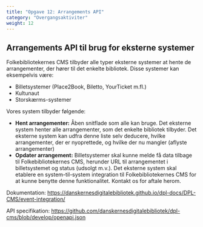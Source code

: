 ```yaml
---
title: "Opgave 12: Arrangements API"
category: "Overgangsaktiviter"
weight: 12
---
```


## Arrangements API til brug for eksterne systemer
Folkebibliotekernes CMS tilbyder alle typer eksterne systemer at hente de arrangementer, der hører til det enkelte bibliotek. Disse systemer kan eksempelvis være:
-	Billetsystemer (Place2Book, Biletto, YourTicket m.fl.)
-	Kultunaut
-	Storskærms-systemer
  
Vores system tilbyder følgende:
- **Hent arrangementer:** Åben snitflade som alle kan bruge. Det eksterne system henter alle arrangementer, som det enkelte bibliotek tilbyder. Det eksterne system kan udfra denne liste selv deducere, hvilke arrangementer, der er nyoprettede, og hvilke der nu mangler (aflyste arrangementer)
- **Opdater arrangement:** Billetsystemer skal kunne melde få data tilbage til Folkebibliotekernes CMS, herunder URL til arrangementet i billetsystemet og status (udsolgt m.v.). Det eksterne system skal etablere en system-til-system integration til Folkebibliotekernes CMS for at kunne benytte denne funktionalitet. Kontakt os for aftale herom.

Dokumentation: https://danskernesdigitalebibliotek.github.io/dpl-docs/DPL-CMS/event-integration/

API specifikation: https://github.com/danskernesdigitalebibliotek/dpl-cms/blob/develop/openapi.json
